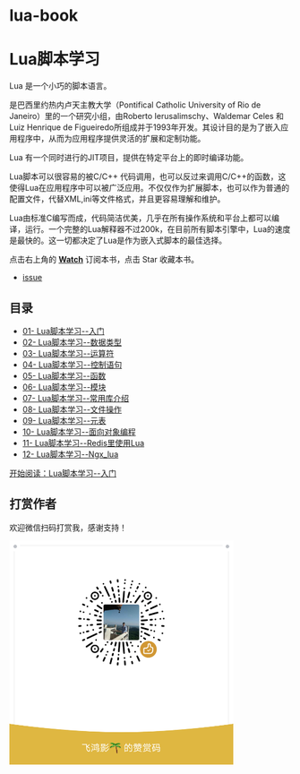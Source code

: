 # lua-book

Lua脚本学习
===========

Lua 是一个小巧的脚本语言。  

是巴西里约热内卢天主教大学（Pontifical Catholic University of Rio de Janeiro）里的一个研究小组，由Roberto Ierusalimschy、Waldemar Celes 和 Luiz Henrique de Figueiredo所组成并于1993年开发。其设计目的是为了嵌入应用程序中，从而为应用程序提供灵活的扩展和定制功能。   

Lua 有一个同时进行的JIT项目，提供在特定平台上的即时编译功能。

Lua脚本可以很容易的被C/C++ 代码调用，也可以反过来调用C/C++的函数，这使得Lua在应用程序中可以被广泛应用。不仅仅作为扩展脚本，也可以作为普通的配置文件，代替XML,ini等文件格式，并且更容易理解和维护。 

Lua由标准C编写而成，代码简洁优美，几乎在所有操作系统和平台上都可以编译，运行。一个完整的Lua解释器不过200k，在目前所有脚本引擎中，Lua的速度是最快的。这一切都决定了Lua是作为嵌入式脚本的最佳选择。

点击右上角的 **[Watch](https://github.com/52fhy/lua-book/subscription)** 订阅本书，点击 Star 收藏本书。

- [issue](https://github.com/52fhy/lua-book/issues)


## 目录

- [01- Lua脚本学习--入门](chapter1.md)
- [02- Lua脚本学习--数据类型](chapter2.md)
- [03- Lua脚本学习--运算符](chapter3.md)
- [04- Lua脚本学习--控制语句](chapter4.md)
- [05- Lua脚本学习--函数](chapter5.md)
- [06- Lua脚本学习--模块](chapter6.md)
- [07- Lua脚本学习--常用库介绍](chapter7.md)
- [08- Lua脚本学习--文件操作](chapter8.md)
- [09- Lua脚本学习--元表](chapter9.md)
- [10- Lua脚本学习--面向对象编程](chapter10.md)
- [11- Lua脚本学习--Redis里使用Lua](chapter11.md)
- [12- Lua脚本学习--Ngx_lua](chapter12.md)



[开始阅读：Lua脚本学习--入门](chapter1.md)


## 打赏作者

欢迎微信扫码打赏我，感谢支持！

![打赏作者](wechat.png)

